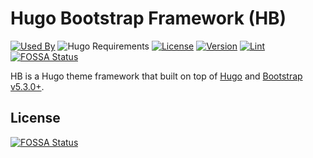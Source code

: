 # Hugo Bootstrap Framework (HB)

[![Used By](https://img.shields.io/badge/dynamic/json?color=success&label=used+by&query=repositories_humanize&logo=hugo&style=flat-square&url=https://api.razonyang.com/v1/github/dependents/razonyang/hb)](https://github.com/razonyang/hb/network/dependents)
![Hugo Requirements](https://img.shields.io/badge/dynamic/json?color=important&label=requirements&query=requirements&logo=hugo&style=flat-square&url=https://api.razonyang.com/v1/hugo/modules/github.com/razonyang/hb)
[![License](https://img.shields.io/github/license/razonyang/hb?style=flat-square)](https://github.com/razonyang/hb/blob/main/LICENSE)
[![Version](https://img.shields.io/badge/dynamic/json?color=blue&label=version&query=name&url=https://api.razonyang.com/v1/github/tag/razonyang/hb&style=flat-square)](https://github.com/razonyang/hb/tags)
[![Lint](https://github.com/razonyang/hb/actions/workflows/lint.yml/badge.svg?style=flat-square)](https://github.com/razonyang/hb/actions/workflows/lint.yml)
[![FOSSA Status](https://app.fossa.com/api/projects/git%2Bgithub.com%2Frazonyang%2Fhb.svg?type=shield)](https://app.fossa.com/projects/git%2Bgithub.com%2Frazonyang%2Fhb?ref=badge_shield)

HB is a Hugo theme framework that built on top of [Hugo](https://gohugo.io) and [Bootstrap v5.3.0+](https://getbootstrap.com).


## License
[![FOSSA Status](https://app.fossa.com/api/projects/git%2Bgithub.com%2Frazonyang%2Fhb.svg?type=large)](https://app.fossa.com/projects/git%2Bgithub.com%2Frazonyang%2Fhb?ref=badge_large)